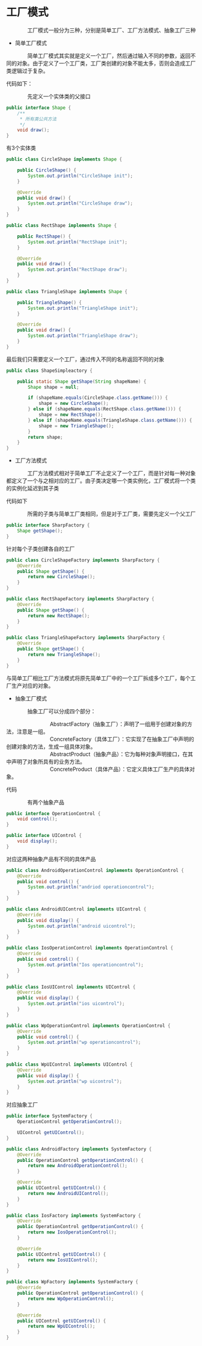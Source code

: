 # 工厂模式

&emsp;&emsp;&emsp;&emsp;工厂模式一般分为三种，分别是简单工厂、工厂方法模式、抽象工厂三种

- 简单工厂模式

&emsp;&emsp;&emsp;&emsp;简单工厂模式其实就是定义一个工厂，然后通过输入不同的参数，返回不同的对象。由于定义了一个工厂类，工厂类创建的对象不能太多，否则会造成工厂类逻辑过于复杂。

代码如下：

&emsp;&emsp;&emsp;&emsp;先定义一个实体类的父接口

```java
public interface Shape {
    /**
     * 所有类公共方法
     */
    void draw();
}
```

有3个实体类

```java
public class CircleShape implements Shape {

    public CircleShape() {
        System.out.println("CircleShape init");
    }

    @Override
    public void draw() {
        System.out.println("CircleShape draw");
    }
}
```

```java
public class RectShape implements Shape {

    public RectShape() {
        System.out.println("RectShape init");
    }

    @Override
    public void draw() {
        System.out.println("RectShape draw");
    }
}
```

```java
public class TriangleShape implements Shape {

    public TriangleShape() {
        System.out.println("TriangleShape init");
    }

    @Override
    public void draw() {
        System.out.println("TriangleShape draw");
    }
}
```

最后我们只需要定义一个工厂，通过传入不同的名称返回不同的对象

```java
public class ShapeSimpleactory {

    public static Shape getShape(String shapeName) {
        Shape shape = null;

        if (shapeName.equals(CircleShape.class.getName())) {
            shape = new CircleShape();
        } else if (shapeName.equals(RectShape.class.getName())) {
            shape = new RectShape();
        } else if (shapeName.equals(TriangleShape.class.getName())) {
            shape = new TriangleShape();
        }
        return shape;
    }
}
```

- 工厂方法模式

&emsp;&emsp;&emsp;&emsp;工厂方法模式相对于简单工厂不止定义了一个工厂，而是针对每一种对象都定义了一个与之相对应的工厂。由子类决定哪一个类实例化，工厂模式将一个类的实例化延迟到其子类

代码如下

&emsp;&emsp;&emsp;&emsp;所需的子类与简单工厂类相同，但是对于工厂类，需要先定义一个父工厂

```java
public interface SharpFactory {
    Shape getShape();
}
```

针对每个子类创建各自的工厂

```java
public class CircleShapeFactory implements SharpFactory {
    @Override
    public Shape getShape() {
        return new CircleShape();
    }
}
```

```java
public class RectShapeFactory implements SharpFactory {
    @Override
    public Shape getShape() {
        return new RectShape();
    }
}
```

```java
public class TriangleShapeFactory implements SharpFactory {
    @Override
    public Shape getShape() {
        return new TriangleShape();
    }
}
```

与简单工厂相比工厂方法模式将原先简单工厂中的一个工厂拆成多个工厂，每个工厂生产对应的对象。

- 抽象工厂模式

&emsp;&emsp;&emsp;&emsp;抽象工厂可以分成四个部分：

&emsp;&emsp;&emsp;&emsp;&emsp;&emsp;&emsp;&emsp; AbstractFactory（抽象工厂）：声明了一组用于创建对象的方法，注意是一组。<br/>
&emsp;&emsp;&emsp;&emsp;&emsp;&emsp;&emsp;&emsp; ConcreteFactory（具体工厂）：它实现了在抽象工厂中声明的创建对象的方法，生成一组具体对象。<br/>
&emsp;&emsp;&emsp;&emsp;&emsp;&emsp;&emsp;&emsp; AbstractProduct（抽象产品）：它为每种对象声明接口，在其中声明了对象所具有的业务方法。<br/>
&emsp;&emsp;&emsp;&emsp;&emsp;&emsp;&emsp;&emsp; ConcreteProduct（具体产品）：它定义具体工厂生产的具体对象。<br/>

代码

&emsp;&emsp;&emsp;&emsp;有两个抽象产品

```java
public interface OperationControl {
    void control();
}

public interface UIControl {
    void display();
}
```

对应这两种抽象产品有不同的具体产品

```java
public class AndroidOperationControl implements OperationControl {
    @Override
    public void control() {
        System.out.println("andriod operationcontrol");
    }
}

public class AndroidUIControl implements UIControl {
    @Override
    public void display() {
        System.out.println("android uicontrol");
    }
}
```

```java
public class IosOperationControl implements OperationControl {
    @Override
    public void control() {
        System.out.println("Ios operationcontrol");
    }
}

public class IosUIControl implements UIControl {
    @Override
    public void display() {
        System.out.println("ios uicontrol");
    }
}
```

```java
public class WpOperationControl implements OperationControl {
    @Override
    public void control() {
        System.out.println("wp operationcontrol");
    }
}

public class WpUIControl implements UIControl {
    @Override
    public void display() {
        System.out.println("wp uicontrol");
    }
}
```

对应抽象工厂

```java
public interface SystemFactory {
    OperationControl getOperationControl();

    UIControl getUIControl();
}
```

```java
public class AndroidFactory implements SystemFactory {
    @Override
    public OperationControl getOperationControl() {
        return new AndroidOperationControl();
    }

    @Override
    public UIControl getUIControl() {
        return new AndroidUIControl();
    }
}

public class IosFactory implements SystemFactory {
    @Override
    public OperationControl getOperationControl() {
        return new IosOperationControl();
    }

    @Override
    public UIControl getUIControl() {
        return new IosUIControl();
    }
}

public class WpFactory implements SystemFactory {
    @Override
    public OperationControl getOperationControl() {
        return new WpOperationControl();
    }

    @Override
    public UIControl getUIControl() {
        return new WpUIControl();
    }
}
```